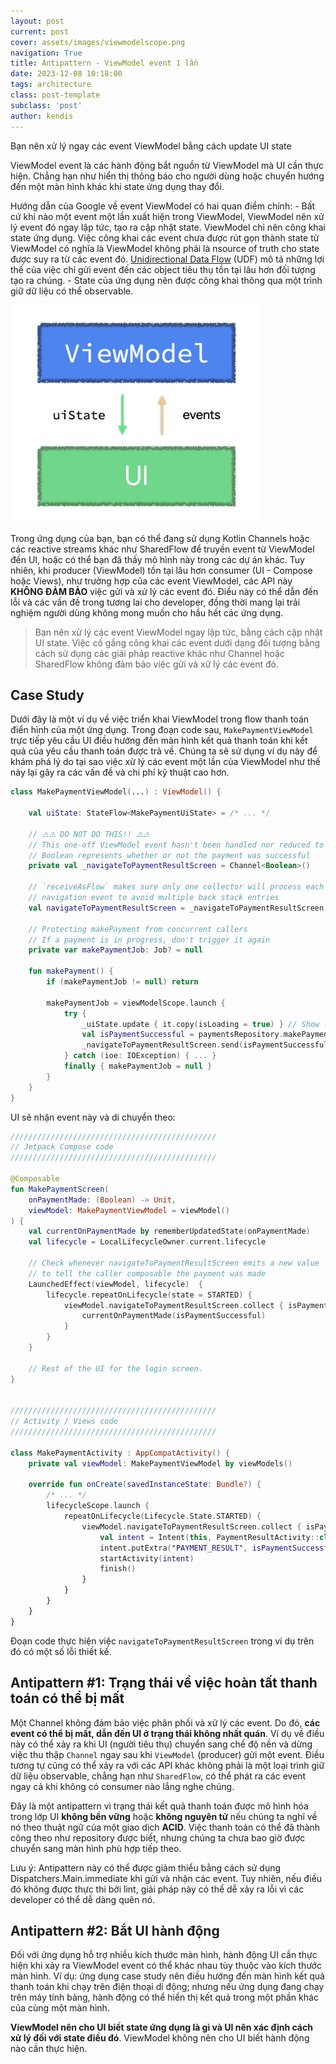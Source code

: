 ```yaml
---
layout: post
current: post
cover: assets/images/viewmodelscope.png
navigation: True
title: Antipattern - ViewModel event 1 lần
date: 2023-12-08 10:18:00
tags: architecture
class: post-template
subclass: 'post'
author: kendis
---
```


Bạn nên xử lý ngay các event ViewModel bằng cách update UI state

ViewModel event là các hành động bắt nguồn từ ViewModel mà UI cần thực hiện. Chẳng hạn như hiển thị thông báo cho người dùng hoặc chuyển hướng đến một màn hình khác khi state ứng dụng thay đổi.

Hướng dẫn của Google về event ViewModel có hai quan điểm chính:
    - Bất cứ khi nào một event một lần xuất hiện trong ViewModel, ViewModel nên xử lý event đó ngay lập tức, tạo ra cập nhật state. ViewModel chỉ nên công khai state ứng dụng. Việc công khai các event chưa được rút gọn thành state từ ViewModel có nghĩa là ViewModel không phải là nsource of truth cho state được suy ra từ các event đó. [Unidirectional Data Flow](https://developer.android.com/jetpack/compose/architecture#udf) (UDF) mô tả những lợi thế của việc chỉ gửi event đến các object tiêu thụ tồn tại lâu hơn đối tượng tạo ra chúng.
    - State của ứng dụng nên được công khai thông qua một trình giữ dữ liệu có thể observable.

![Theo UDF (Unidirectional Data Flow - Luồng Dữ liệu Một Chiều), state chạy xuống từ ViewModel đến UI và event đi lên từ UI đến ViewModel.](assets/images/viewmodel-events-antipatterns-1.png "Theo UDF (Unidirectional Data Flow - Luồng Dữ liệu Một Chiều), state chạy xuống từ ViewModel đến UI và event đi lên từ UI đến ViewModel.")

Trong ứng dụng của bạn, bạn có thể đang sử dụng Kotlin Channels hoặc các reactive streams khác như SharedFlow để truyền event từ ViewModel đến UI, hoặc có thể bạn đã thấy mô hình này trong các dự án khác. Tuy nhiên, khi producer (ViewModel) tồn tại lâu hơn consumer (UI - Compose hoặc Views), như trường hợp của các event ViewModel, các API này **KHÔNG ĐẢM BẢO** việc gửi và xử lý các event đó. Điều này có thể dẫn đến lỗi và các vấn đề trong tương lai cho developer, đồng thời mang lại trải nghiệm người dùng không mong muốn cho hầu hết các ứng dụng.

> Bạn nên xử lý các event ViewModel ngay lập tức, bằng cách cập nhật UI state. Việc cố gắng công khai các event dưới dạng đối tượng bằng cách sử dụng các giải pháp reactive khác như Channel hoặc SharedFlow không đảm bảo việc gửi và xử lý các event đó.

## Case Study

Dưới đây là một ví dụ về việc triển khai ViewModel trong flow thanh toán điển hình của một ứng dụng. Trong đoạn code sau, ```MakePaymentViewModel``` trực tiếp yêu cầu UI điều hướng đến màn hình kết quả thanh toán khi kết quả của yêu cầu thanh toán được trả về. Chúng ta sẽ sử dụng ví dụ này để khám phá lý do tại sao việc xử lý các event một lần của ViewModel như thế này lại gây ra các vấn đề và chi phí kỹ thuật cao hơn.

```kotlin
class MakePaymentViewModel(...) : ViewModel() {

    val uiState: StateFlow<MakePaymentUiState> = /* ... */

    // ⚠️⚠️ DO NOT DO THIS!! ⚠️⚠️
    // This one-off ViewModel event hasn't been handled nor reduced to state
    // Boolean represents whether or not the payment was successful
    private val _navigateToPaymentResultScreen = Channel<Boolean>()

    // `receiveAsFlow` makes sure only one collector will process each
    // navigation event to avoid multiple back stack entries
    val navigateToPaymentResultScreen = _navigateToPaymentResultScreen.receiveAsFlow()

    // Protecting makePayment from concurrent callers
    // If a payment is in progress, don't trigger it again
    private var makePaymentJob: Job? = null

    fun makePayment() {
        if (makePaymentJob != null) return
        
        makePaymentJob = viewModelScope.launch {
            try {
                _uiState.update { it.copy(isLoading = true) } // Show loading spinner
                val isPaymentSuccessful = paymentsRepository.makePayment(...)
                _navigateToPaymentResultScreen.send(isPaymentSuccessful)
            } catch (ioe: IOException) { ... }
            finally { makePaymentJob = null }
        }
    }
}
```

UI sẽ nhận event này và di chuyển theo:

```kotlin
//////////////////////////////////////////////
// Jetpack Compose code
//////////////////////////////////////////////

@Composable
fun MakePaymentScreen(
    onPaymentMade: (Boolean) -> Unit,
    viewModel: MakePaymentViewModel = viewModel()
) {
    val currentOnPaymentMade by rememberUpdatedState(onPaymentMade)
    val lifecycle = LocalLifecycleOwner.current.lifecycle

    // Check whenever navigateToPaymentResultScreen emits a new value
    // to tell the caller composable the payment was made
    LaunchedEffect(viewModel, lifecycle)  {
        lifecycle.repeatOnLifecycle(state = STARTED) {
            viewModel.navigateToPaymentResultScreen.collect { isPaymentSuccessful ->
                currentOnPaymentMade(isPaymentSuccessful)
            }
        }
    }

    // Rest of the UI for the login screen.
}


//////////////////////////////////////////////
// Activity / Views code
//////////////////////////////////////////////

class MakePaymentActivity : AppCompatActivity() {
    private val viewModel: MakePaymentViewModel by viewModels()

    override fun onCreate(savedInstanceState: Bundle?) {
        /* ... */
        lifecycleScope.launch {
            repeatOnLifecycle(Lifecycle.State.STARTED) {
                viewModel.navigateToPaymentResultScreen.collect { isPaymentSuccessful ->
                    val intent = Intent(this, PaymentResultActivity::class.java)
                    intent.putExtra("PAYMENT_RESULT", isPaymentSuccessful)
                    startActivity(intent)
                    finish()
                }
            }
        }
    }
}
```

Đoạn code thực hiện việc ```navigateToPaymentResultScreen``` trong ví dụ trên đó có một số lỗi thiết kế.

## Antipattern #1: Trạng thái về việc hoàn tất thanh toán có thể bị mất

Một Channel không đảm bảo việc phân phối và xử lý các event. Do đó, **các event có thể bị mất, dẫn đến UI ở trạng thái không nhất quán**. Ví dụ về điều này có thể xảy ra khi UI (người tiêu thụ) chuyển sang chế độ nền và dừng việc thu thập ```Channel``` ngay sau khi ``ViewModel`` (producer) gửi một event. Điều tương tự cũng có thể xảy ra với các API khác không phải là một loại trình giữ dữ liệu observable, chẳng hạn như ```SharedFlow```, có thể phát ra các event ngay cả khi không có consumer nào lắng nghe chúng.

Đây là một antipattern vì trạng thái kết quả thanh toán được mô hình hóa trong lớp UI **không bền vững** hoặc **không nguyên tử** nếu chúng ta nghĩ về nó theo thuật ngữ của một giao dịch **ACID**. Việc thanh toán có thể đã thành công theo như repository được biết, nhưng chúng ta chưa bao giờ được chuyển sang màn hình phù hợp tiếp theo.

Lưu ý: Antipattern này có thể được giảm thiểu bằng cách sử dụng Dispatchers.Main.immediate khi gửi và nhận các event. Tuy nhiên, nếu điều đó không được thực thi bởi lint, giải pháp này có thể dễ xảy ra lỗi vì các developer có thể dễ dàng quên nó.

## Antipattern #2: Bắt UI hành động

Đối với ứng dụng hỗ trợ nhiều kích thước màn hình, hành động UI cần thực hiện khi xảy ra ViewModel event có thể khác nhau tùy thuộc vào kích thước màn hình. Ví dụ: ứng dụng case study nên điều hướng đến màn hình kết quả thanh toán khi chạy trên điện thoại di động; nhưng nếu ứng dụng đang chạy trên máy tính bảng, hành động có thể hiển thị kết quả trong một phần khác của cùng một màn hình.

**ViewModel nên cho UI biết state ứng dụng là gì và UI nên xác định cách xử lý đối với state điều đó**. ViewModel không nên cho UI biết hành động nào cần thực hiện.

